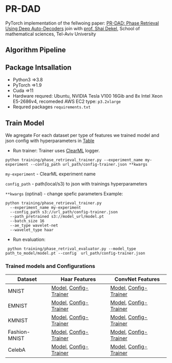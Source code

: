 # PR-DAD
PyTorch implementation of the fellwoing paper: [PR-DAD: Phase Retrieval Using Deep Auto-Decoders](https://www.shaidekel.com/_files/ugd/1de1d9_54de55d7e23c49e091bd4b6aaa2ecf05.pdf) join with [prof. Shai Dekel](https://www.shaidekel.com/), School of mathematical sciences, Tel-Aviv University
<!-- ## Overview -->

## Algorithm Pipeline
## Package Intsallation
 - Python3 =>3.8
 - PyTorch =>1.9
 - Cuda =>11
 - Hardware requred: Ubuntu, NVIDIA Tesla V100 16Gib and 8x Intel Xeon E5-2686v4, recomeded AWS EC2 type: `p3.2xlarge`
 - Requred packages `requirements.txt`
## Train Model
We agregate For each dataset per type of features we trained model and json config with hyperparameters in [Table](https://github.com/gugas81/pr-dad/edit/master/README.md#trained-models)
 - Run trainer:
 Trainer uses [ClearML](https://app.clear.ml/) logger.
  ```
 python training/phase_retrieval_trainer.py --experiment_name my-experiment --config_path url_path/config-trainer.json **kwargs
 ```
 `my-experiment` - ClearML experiment name
 
 `config_path` - path(local/s3) to json with trainings hyperparameters
 
 `**kwargs` (optinal) - change spefic parameters
 Example:
 ```
 python training/phase_retrieval_trainer.py 
   --experiment_name my-experiment 
   --config_path s3://url_path/config-trainer.json 
   --path_pretrained s3://model_url/model.pt
   --batch_size 16
   --ae_type wavelet-net 
   --wavelet_type haar
 ```
 - Run evaluation: 
```
 python training/phase_retrival_evaluator.py --model_type path_to_model/model.pt --config  url_path/config-trainer.json 
 ```
### Trained models and Configurations
| Dataset | Haar Features  | ConvNet Features  | 
| --- | --- | --- |
| MNIST | [Model](https://pr-dad.s3.amazonaws.com/mnist/2022_02_01_19_22_47-ae-features-prediction-mnist-rfft-pad-wavelet-ae-haar-deep3-no-ref-net-dwt-coeff-loss-special.pt), [Config-Trainer](https://pr-dad.s3.amazonaws.com/mnist/2022_02_01_19_22_47-ae-features-prediction-mnist-rfft-pad-wavelet-ae-haar-deep3-no-ref-net-dwt-coeff-loss-special.json) | [Model](https://pr-dad.s3.amazonaws.com/mnist/2022_04_09_20_01_43-ae-features-prediction-mnist-pad050-features64-int-f-128-spetial-pred-epoch100.pt), [Config-Trainer](https://pr-dad.s3.amazonaws.com/mnist/2022_04_09_20_01_43-ae-features-prediction-mnist-pad050-features64-int-f-128-spetial-pred-epoch100.json)|
| EMNIST | [Model](https://pr-dad.s3.amazonaws.com/emnist/2022_02_27_20_26_49-ae-features-prediction-emnist-rfft-pad05-no-gan-no-refnet-prelu-spec-norm0125-spetial-wavelet-haar.pt), [Config-Trainer](https://pr-dad.s3.amazonaws.com/emnist/2022_02_27_20_26_49-ae-features-prediction-emnist-rfft-pad05-no-gan-no-refnet-prelu-spec-norm0125-spetial-wavelet-haar.json) | [Model](https://pr-dad.s3.amazonaws.com/emnist/2022_01_02_13_54_52-ae-features-prediction-emnist-rfft-pad05-no-gan-prelu-dct-out-spec-norm025-ae-train.pt), [Config-Trainer](https://pr-dad.s3.amazonaws.com/emnist/2022_01_02_13_54_52-ae-features-prediction-emnist-rfft-pad05-no-gan-prelu-dct-out-spec-norm025-ae-train.json)|
| KMNIST | [Model](https://pr-dad.s3.amazonaws.com/kmnist/022_02_14_10_25_22-ae-features-prediction-kmnist-rfft-pad05-no-gan-predict-conv-block-lmabda-recon-magl160-activ-fc-prelu-spetial.pt), [Config-Trainer](https://pr-dad.s3.amazonaws.com/kmnist/2022_02_14_10_25_22-ae-features-prediction-kmnist-rfft-pad05-no-gan-predict-conv-block-lmabda-recon-magl160-activ-fc-prelu-spetial.json) | [Model](https://pr-dad.s3.amazonaws.com/kmnist/022_02_14_10_25_22-ae-features-prediction-kmnist-rfft-pad05-no-gan-predict-conv-block-lmabda-recon-magl160-activ-fc-prelu-spetial.pt), [Config-Trainer](https://pr-dad.s3.amazonaws.com/kmnist/2022_02_14_10_25_22-ae-features-prediction-kmnist-rfft-pad05-no-gan-predict-conv-block-lmabda-recon-magl160-activ-fc-prelu-spetial.json)|
| Fashion-MNIST | [Model](https://pr-dad.s3.amazonaws.com/fashion-mnist/2022_01_30_22_49_05-ae-features-prediction-fashion-mnist-rfft-fc-relu-augprob025-pad025-wavelet-ae-haar-deep5-no-gan-special-lmbdaf-40.pt), [Config-Trainer](https://pr-dad.s3.amazonaws.com/fashion-mnist/2022_01_30_22_49_05-ae-features-prediction-fashion-mnist-rfft-fc-relu-augprob025-pad025-wavelet-ae-haar-deep5-no-gan-special-lmbdaf-40.json) | [Model](https://pr-dad.s3.amazonaws.com/fashion-mnist/022_01_11_11_13_13-ae-features-prediction-fashion-mnist-rfft-fc-prelu-dct-scale025-augprob025-pad025-decoder-finetune-no-gan-with-ref-unet-lr5e-06.pt), [Config-Trainer](https://pr-dad.s3.amazonaws.com/fashion-mnist/2022_01_11_11_13_13-ae-features-prediction-fashion-mnist-rfft-fc-prelu-dct-scale025-augprob025-pad025-decoder-finetune-no-gan-with-ref-unet-lr5e-06.json)|
| CelebA | [Model](https://pr-dad.s3.amazonaws.com/celeba64/2022_02_05_17_05_24-ae-features-prediction-celeba-celeb64-cop-rfft-f-predict-ae256-fc_multi-coeff2-nogan-batch-tr64-use_aug_tr_with_small_gamma_correct_prob050-inter-activ-relu-wavelet-ae-haar-deep5-specail.pt), [Config-Trainer](https://pr-dad.s3.amazonaws.com/celeba64/2022_02_05_17_05_24-ae-features-prediction-celeba-celeb64-cop-rfft-f-predict-ae256-fc_multi-coeff2-nogan-batch-tr64-use_aug_tr_with_small_gamma_correct_prob050-inter-activ-relu-wavelet-ae-haar-deep5-specail.json) | [Model](https://pr-dad.s3.amazonaws.com/celeba64/2022_02_08_22_38_38-ae-features-prediction-celeba-celeb64crop-rfft-f-predict-ae256-fc_multi-coeff2-nogan-batch-tr64-use_aug_tr_with_small_gamma_correct_prob050-inter-activ-relu-special-decoder-finetune.pt), [Config-Trainer](https://pr-dad.s3.amazonaws.com/celeba64/2022_02_08_22_38_38-ae-features-prediction-celeba-celeb64crop-rfft-f-predict-ae256-fc_multi-coeff2-nogan-batch-tr64-use_aug_tr_with_small_gamma_correct_prob050-inter-activ-relu-special-decoder-finetune.json)|
